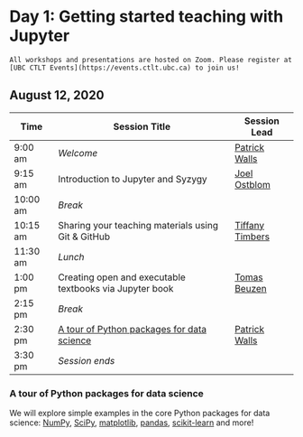 # Day 1: Getting started teaching with Jupyter

```{important}
All workshops and presentations are hosted on Zoom. Please register at [UBC CTLT Events](https://events.ctlt.ubc.ca) to join us!
```

## August 12, 2020

| Time | Session Title | Session Lead |
| -- | -- | -- |
| 9:00 am | *Welcome* | [Patrick Walls](speakers.html#patrick-walls) |
| 9:15 am | Introduction to Jupyter and Syzygy | [Joel Ostblom](speakers.html#joel-ostblom) |
| 10:00 am | *Break* | |
| 10:15 am | Sharing your teaching materials using Git & GitHub | [Tiffany Timbers](speakers.html#tiffany-timbers) |
| 11:30 am | *Lunch* | |
| 1:00 pm | Creating open and executable textbooks via Jupyter book | [Tomas Beuzen](speakers.html#tomas-beuzen) |
| 2:15 pm | *Break* | |
| 2:30 pm | [A tour of Python packages for data science](#a-tour-of-python-packages-for-data-science) | [Patrick Walls](speakers.html#patrick-walls) |
| 3:30 pm | *Session ends* | |

### A tour of Python packages for data science

We will explore simple examples in the core Python packages for data science: [NumPy](https://numpy.org), [SciPy](https://scipy.org/scipylib/index.html), [matplotlib](http://matplotlib.org), [pandas](https://pandas.pydata.org), [scikit-learn](https://scikit-learn.org/stable/) and more!
